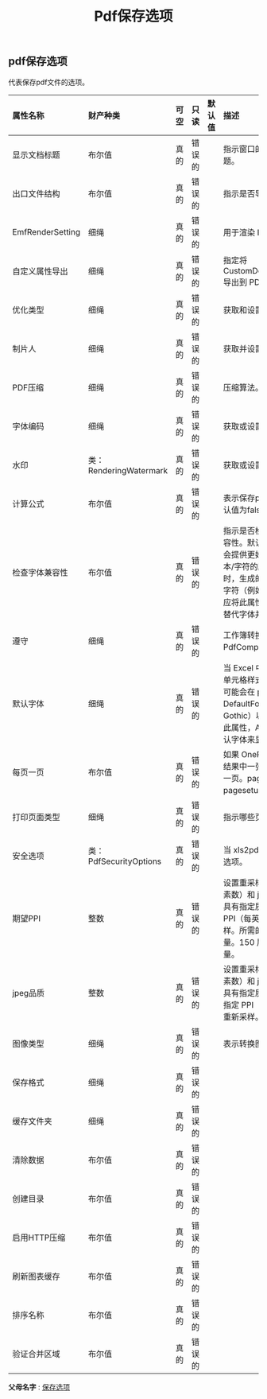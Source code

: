 ﻿---
title: Pdf保存选项
second_title: Aspose.Cells Cloud Documen
type: docs
url: /zh/specification/model/pdfsaveoptions/
description: Aspose.Cells 云模型规范：PdfSaveOptions。轻松处理 Excel 和其他电子表格文档，具有打开、生成、编辑、拆分、合并、比较和转换等功能
kwords: Excel, Office, 电子表格, Cloud REST API, PdfSaveOptions
weight: 50
---
## **pdf保存选项**

代表保存pdf文件的选项。

|属性名称|财产种类|可空|只读|默认值|描述|
|:- |:- |:- |:- |:- |:- |
|显示文档标题|布尔值|真的|错误的||指示窗口的标题栏是否应显示文档标题。|
|出口文件结构|布尔值|真的|错误的||指示是否导出文档结构。|
|EmfRenderSetting|细绳|真的|错误的||用于渲染 Emf 元文件的设置。|
|自定义属性导出|细绳|真的|错误的||指定将 CustomDocumentPropertyCollection 导出到 PDF 文件的方式。|
|优化类型|细绳|真的|错误的||获取和设置pdf优化类型。|
|制片人|细绳|真的|错误的||获取并设置生成的pdf文档的制作者。|
| PDF压缩|细绳|真的|错误的||压缩算法。|
|字体编码|细绳|真的|错误的||获取或设置pdf中嵌入的字体编码。|
|水印|类：RenderingWatermark|真的|错误的||获取或设置要输出的水印。|
|计算公式|布尔值|真的|错误的||表示保存pdf文件前是否计算公式。默认值为false。|
|检查字体兼容性|布尔值|真的|错误的||指示是否检查文本中每个字符的字体兼容性。默认值为 true。禁用此属性可能会提供更好的性能。但当无法使用文本/字符的默认或指定字体来渲染它时，生成的 pdf 中可能会出现不可读的字符（例如块）。对于这种情况，用户应将此属性保持为 true，以便可以搜索替代字体并改为渲染文本；|
|遵守|细绳|真的|错误的||工作簿转换为 pdf 将根据此属性中的 PdfCompliance。|
|默认字体|细绳|真的|错误的||当 Excel 中的字符是 unicode 且未在单元格样式中设置正确的字体时，它们可能会在 pdf、图像中显示为块。设置 DefaultFont（例如 MingLiu 或 MS Gothic）以显示这些字符。如果未设置此属性，Aspose.Cells 将使用系统默认字体来显示这些 unicode 字符。|
|每页一页|布尔值|真的|错误的||如果 OnePagePerSheet 为 true ，则结果中一张纸上的所有内容将只输出到一页。pagesetup 的纸张大小将无效，pagesetup 的其他设置仍然有效。|
|打印页面类型|细绳|真的|错误的||指示哪些页面将不会被打印。|
|安全选项|类：PdfSecurityOptions|真的|错误的||当 xls2pdf 结果需要安全性时，设置此选项。|
|期望PPI|整数|真的|错误的||设置重采样图像所需的 PPI（每英寸像素数）和 jpeg 质量 所有图像将转换为具有指定质量设置的 JPEG，大于指定 PPI（每英寸像素数）的图像将被重采样。所需的每英寸像素数。220 高质量。150 屏幕质量。96 电子邮件质量。|
| jpeg品质|整数|真的|错误的||设置重采样图像所需的 PPI（每英寸像素数）和 jpeg 质量 所有图像将转换为具有指定质量设置的 JPEG，并且大于指定 PPI（每英寸像素数）的图像将被重新采样。0 - 100% JPEG 质量。|
|图像类型|细绳|真的|错误的||表示转换图表和形状时的图像类型。|
|保存格式|细绳|真的|错误的|||
|缓存文件夹|细绳|真的|错误的|||
|清除数据|布尔值|真的|错误的|||
|创建目录|布尔值|真的|错误的|||
|启用HTTP压缩|布尔值|真的|错误的|||
|刷新图表缓存|布尔值|真的|错误的|||
|排序名称|布尔值|真的|错误的|||
|验证合并区域|布尔值|真的|错误的|||

**父母名字** : [保存选项](/specification/model/saveoptions)

